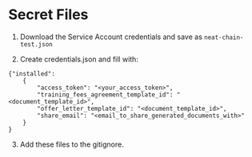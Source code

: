 # Secret Files

1. Download the Service Account credentials and save as `neat-chain-test.json`

2. Create credentials.json and fill with:

```
{"installed":
    {
        "access_token": "<your_access_token>",
        "training_fees_agreement_template_id": "<document_template_id>",
        "offer_letter_template_id": "<document_template_id>",
        "share_email": "<email_to_share_generated_documents_with>"
    }
}
```

3. Add these files to the gitignore.